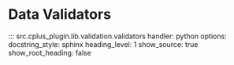 # Data Validators

::: src.cplus_plugin.lib.validation.validators
    handler: python
    options:
        docstring_style: sphinx
        heading_level: 1
        show_source: true
        show_root_heading: false